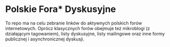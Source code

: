 # Polskie Fora* Dyskusyjne

To repo ma na celu zebranie linków do aktywnych polskich forów internetowych. Oprócz klasycznych forów obejmuje też mikroblogi (z działającym tagowaniem), listy dyskusyjne, listy mailingowe oraz inne formy publicznej i asynchronicznej dyskusji.
